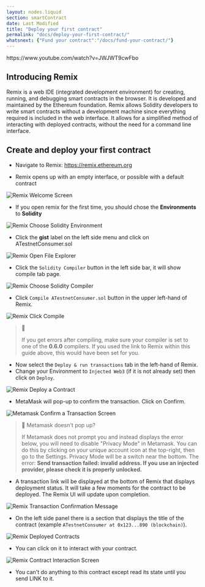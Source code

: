 ```yaml
---
layout: nodes.liquid
section: smartContract
date: Last Modified
title: "Deploy your first contract"
permalink: "docs/deploy-your-first-contract/"
whatsnext: {"Fund your contract":"/docs/fund-your-contract/"}
---
```


<p>
  https://www.youtube.com/watch?v=JWJWT9cwFbo
</p>

## Introducing Remix

Remix is a web IDE (integrated development environment) for creating, running, and debugging smart contracts in the browser. It is developed and maintained by the Ethereum foundation. Remix allows Solidity developers to write smart contracts without a development machine since everything required is included in the web interface. It allows for a simplified method of interacting with deployed contracts, without the need for a command line interface.

## Create and deploy your first contract

* Navigate to Remix: <a href="https://remix.ethereum.org/#version=soljson-v0.6.0+commit.26b70077.js&optimize=false&evmVersion=null&url=https://docs.chain.link/samples/APIRequests/ATestnetConsumer.sol" target="_blank" rel="noreferrer, noopener">https://remix.ethereum.org</a>

* Remix opens up with an empty interface, or possible with a default contract

![Remix Welcome Screen](/files/8dbedba-Screen_Shot_2020-09-08_at_7.05.27_AM.png)

* If you open remix for the first time, you should chose the **Environments** to **Solidity**

![Remix Choose Solidity Environment](/files/7c7f098-remix.jpg)

* Click the **gist** label on the left side menu and click on ATestnetConsumer.sol

![Remix Open File Explorer](/files/50b7476-remix.png)

* Click the `Solidity Compiler` button in the left side bar, it will show compile tab page.

![Remix Choose Solidity Compiler](/files/429ae12-remix.png)

* Click `Compile ATestnetConsumer.sol` button in the upper left-hand of Remix.

![Remix Click Compile](/files/b8774fe-Screen_Shot_2020-09-08_at_7.10.07_AM.png)

> 🚧
> 
> If you get errors after compiling, make sure your compiler is set to one of the **0.6.0** compilers. If you used the link to Remix within this guide above, this would have been set for you.

* Now select the `Deploy & run transactions` tab in the left-hand of Remix.
* Change your Environment to `Injected Web3` (if it is not already set) then click on `Deploy`.

![Remix Deploy a Contract](/files/d5708a0-remix.png)

* MetaMask will pop-up to confirm the transaction. Click on Confirm.

![Metamask Confirm a Transaction Screen](/files/d082799-metamask.png)

> 🚧 Metamask doesn't pop up?
> 
> If Metamask does not prompt you and instead displays the error below, you will need to disable "Privacy Mode" in Metamask. You can do this by clicking on your unique account icon at the top-right, then go to the Settings. Privacy Mode will be a switch near the bottom. The error: **Send transaction failed: invalid address. If you use an injected provider, please check it is properly unlocked.**

* A transaction link will be displayed at the bottom of Remix that displays deployment status. 
It will take a few moments for the contract to be deployed. The Remix UI will update upon completion.

![Remix Transaction Confirmation Message](/files/8ff4abe-remix7.jpg)

* On the left side panel there is a section that displays the title of the contract (example `ATestnetConsumer at 0x123...890 (blockchain)`).

![Remix Deployed Contracts](/files/64722ed-remix8.jpg)

* You can click on it to interact with your contract.

![Remix Contract Interaction Screen](/files/85c4ddb-remix.png)

* You can't do anything to this contract except read its state until you send LINK to it.
